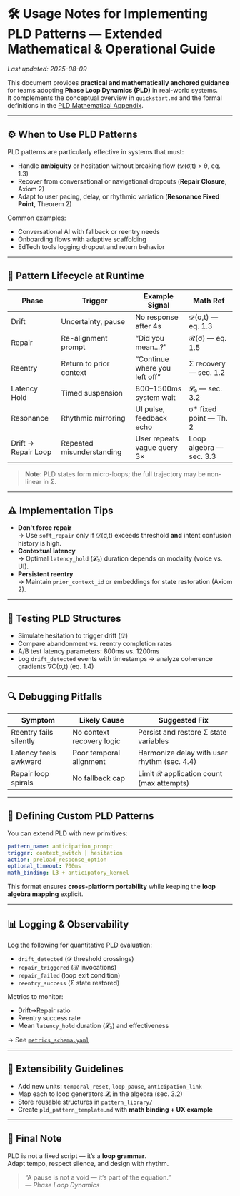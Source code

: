 # 🛠️ Usage Notes for Implementing PLD Patterns — Extended Mathematical & Operational Guide

_Last updated: 2025-08-09_

This document provides **practical and mathematically anchored guidance** for teams adopting **Phase Loop Dynamics (PLD)** in real-world systems.  
It complements the conceptual overview in `quickstart.md` and the formal definitions in the [PLD Mathematical Appendix](../../01_phase_loop_dynamics/PLD_Mathematical_Appendix.md).

---

## ⚙️ When to Use PLD Patterns

PLD patterns are particularly effective in systems that must:

- Handle **ambiguity** or hesitation without breaking flow (𝒟(σ,t) > θ, eq. 1.3)  
- Recover from conversational or navigational dropouts (**Repair Closure**, Axiom 2)  
- Adapt to user pacing, delay, or rhythmic variation (**Resonance Fixed Point**, Theorem 2)

Common examples:

- Conversational AI with fallback or reentry needs  
- Onboarding flows with adaptive scaffolding  
- EdTech tools logging dropout and return behavior

---

## 🔄 Pattern Lifecycle at Runtime

| Phase              | Trigger                            | Example Signal                          | Math Ref |
|--------------------|------------------------------------|------------------------------------------|----------|
| Drift              | Uncertainty, pause                 | No response after 4s                     | 𝒟(σ,t) — eq. 1.3 |
| Repair             | Re-alignment prompt                | “Did you mean...?”                      | ℛ(σ) — eq. 1.5 |
| Reentry            | Return to prior context            | “Continue where you left off”           | Σ recovery — sec. 1.2 |
| Latency Hold       | Timed suspension                   | 800–1500ms system wait                  | 𝓛₃ — sec. 3.2 |
| Resonance          | Rhythmic mirroring                 | UI pulse, feedback echo                 | σ* fixed point — Th. 2 |
| Drift → Repair Loop| Repeated misunderstanding          | User repeats vague query 3×             | Loop algebra — sec. 3.3 |

> **Note:** PLD states form micro-loops; the full trajectory may be non-linear in Σ.

---

## ⚠️ Implementation Tips

- **Don't force repair**  
  → Use `soft_repair` only if 𝒟(σ,t) exceeds threshold **and** intent confusion history is high.  
- **Contextual latency**  
  → Optimal `latency_hold` (𝓛₃) duration depends on modality (voice vs. UI).  
- **Persistent reentry**  
  → Maintain `prior_context_id` or embeddings for state restoration (Axiom 2).  

---

## 🧪 Testing PLD Structures

- Simulate hesitation to trigger drift (𝒟)  
- Compare abandonment vs. reentry completion rates  
- A/B test latency parameters: 800ms vs. 1200ms  
- Log `drift_detected` events with timestamps → analyze coherence gradients ∇C(σ,t) (eq. 1.4)

---

## 🔍 Debugging Pitfalls

| Symptom                 | Likely Cause                    | Suggested Fix                                |
|-------------------------|----------------------------------|----------------------------------------------|
| Reentry fails silently  | No context recovery logic        | Persist and restore Σ state variables        |
| Latency feels awkward   | Poor temporal alignment          | Harmonize delay with user rhythm (sec. 4.4)  |
| Repair loop spirals     | No fallback cap                  | Limit ℛ application count (max attempts)     |

---

## 🧩 Defining Custom PLD Patterns

You can extend PLD with new primitives:

```yaml
pattern_name: anticipation_prompt
trigger: context_switch | hesitation
action: preload_response_option
optional_timeout: 700ms
math_binding: L3 + anticipatory_kernel
```

This format ensures **cross-platform portability** while keeping the **loop algebra mapping** explicit.

---

## 📊 Logging & Observability

Log the following for quantitative PLD evaluation:

- `drift_detected` (𝒟 threshold crossings)  
- `repair_triggered` (ℛ invocations)  
- `repair_failed` (loop exit condition)  
- `reentry_success` (Σ state restored)  

Metrics to monitor:

- Drift→Repair ratio  
- Reentry success rate  
- Mean `latency_hold` duration (𝓛₃) and effectiveness

→ See [`metrics_schema.yaml`](../03_metrics_tracking/metrics_schema.yaml)

---

## 🔄 Extensibility Guidelines

- Add new units: `temporal_reset`, `loop_pause`, `anticipation_link`  
- Map each to loop generators 𝓛ᵢ in the algebra (sec. 3.2)  
- Store reusable structures in `pattern_library/`  
- Create `pld_pattern_template.md` with **math binding + UX example**

---

## 🧠 Final Note

PLD is not a fixed script — it’s a **loop grammar**.  
Adapt tempo, respect silence, and design with rhythm.

> “A pause is not a void — it’s part of the equation.”  
> — *Phase Loop Dynamics*
